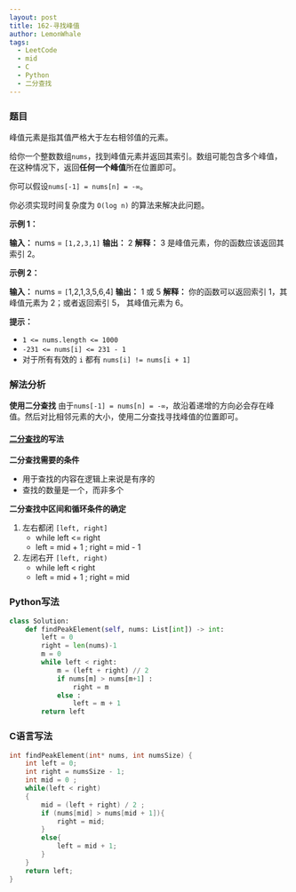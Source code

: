 ```yaml
---
layout: post
title: 162-寻找峰值
author: LemonWhale
tags:
  - LeetCode
  - mid
  - C
  - Python
  - 二分查找
---
```

### 题目
峰值元素是指其值严格大于左右相邻值的元素。

给你一个整数数组`nums`，找到峰值元素并返回其索引。数组可能包含多个峰值，在这种情况下，返回**任何一个峰值**所在位置即可。

你可以假设`nums[-1] = nums[n] = -∞`。

你必须实现时间复杂度为 `O(log n)` 的算法来解决此问题。

**示例 1：**

**输入：** nums = `[1,2,3,1]`
**输出：** 2
**解释：** 3 是峰值元素，你的函数应该返回其索引 2。

**示例 2：**

**输入：** nums = `[`1,2,1,3,5,6,4]
**输出：** 1 或 5 
**解释：** 你的函数可以返回索引 1，其峰值元素为 2；或者返回索引 5， 其峰值元素为 6。

**提示：**
- `1 <= nums.length <= 1000`
- `-231 <= nums[i] <= 231 - 1`
- 对于所有有效的 `i` 都有 `nums[i] != nums[i + 1]`
### 解法分析
**使用二分查找**
由于`nums[-1] = nums[n] = -∞`，故沿着递增的方向必会存在峰值。然后对比相邻元素的大小，使用二分查找寻找峰值的位置即可。
#### [二分查找](https://leetcode.cn/problems/binary-search/)的写法
**二分查找需要的条件**
- 用于查找的内容在逻辑上来说是有序的
- 查找的数量是一个，而非多个

**二分查找中区间和循环条件的确定**
1. 左右都闭 `[left, right]`
	- while left <= right
	- left = mid + 1 ; right = mid - 1
1. 左闭右开 `[left, right)`
	- while left < right
	- left = mid + 1 ; right = mid
### Python写法
```Python
class Solution:
    def findPeakElement(self, nums: List[int]) -> int:
        left = 0
        right = len(nums)-1
        m = 0
        while left < right:
            m = (left + right) // 2
            if nums[m] > nums[m+1] :
                right = m
            else :
                left = m + 1
        return left
```
### C语言写法
```C
int findPeakElement(int* nums, int numsSize) {
    int left = 0;
    int right = numsSize - 1;
    int mid = 0 ;
    while(left < right)
    {    
        mid = (left + right) / 2 ;
        if (nums[mid] > nums[mid + 1]){
            right = mid;
        }
        else{
            left = mid + 1;
        }
    }
    return left;
}
```
